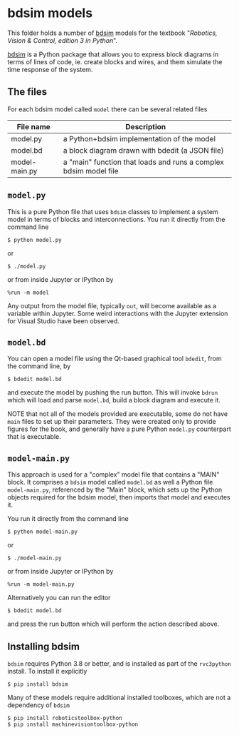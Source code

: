 # bdsim models

This folder holds a number of [bdsim](https://github.com/petercorke/bdsim) models for the textbook "_Robotics, Vision & Control, edition 3 in Python_".

[bdsim](https://github.com/petercorke/bdsim) is a Python package that allows you to express block diagrams in terms of lines of code, ie. create blocks and wires, and them simulate the time response of the system.

## The files

For each bdsim model called `model` there can be several related files

| File name      |     Description                  |
| -------------- | -------------------------------- |
| model.py       | a Python+bdsim implementation of the model |
| model.bd       | a block diagram drawn with bdedit (a JSON file) |
| model-main.py  | a "main" function that loads and runs a complex bdsim model file |

## `model.py`

This is a pure Python file that uses `bdsim` classes to implement a system model in terms of
blocks and interconnections.  You run it directly from the command line
```
$ python model.py
```
or
```
$ ./model.py
```
or from inside Jupyter or IPython by
```
%run -m model
```

Any output from the model file, typically `out`, will become available as a variable within
Jupyter.  Some weird interactions with the Jupyter extension for Visual Studio have been 
observed.

## `model.bd`
You can open a model file using the Qt-based graphical tool `bdedit`, from the command line, by
```
$ bdedit model.bd
```
and execute the model by pushing the run button.  This will invoke `bdrun` which will load and parse `model.bd`,
build a block diagram and execute it.

NOTE that not all of the models provided are executable, some do not have `main` files
to set up their parameters.  They were created only to provide figures for the book, and
generally have a pure Python `model.py` counterpart that is executable.


## `model-main.py`
This approach is used for a "complex" model file that contains a "MAIN" block.
It comprises a `bdsim` model called `model.bd` as well a Python file `model-main.py`, referenced by the "Main" block,
which sets up the Python objects required for the bdsim model, then imports that model and executes it.

You run it directly from the command line
```
$ python model-main.py
```
or
```
$ ./model-main.py
```
or from inside Jupyter or IPython by
```
%run -m model-main.py
```

Alternatively you can run the editor
```
$ bdedit model.bd
```
and press the run button which will perform the action described above.






## Installing bdsim

`bdsim` requires Python 3.8 or better, and is installed as part of the `rvc3python` install.  To install it explicitly

```
$ pip install bdsim
```

Many of these models require additional installed toolboxes, which are not a dependency of `bdsim`
```
$ pip install roboticstoolbox-python
$ pip install machinevisiontoolbox-python
```
